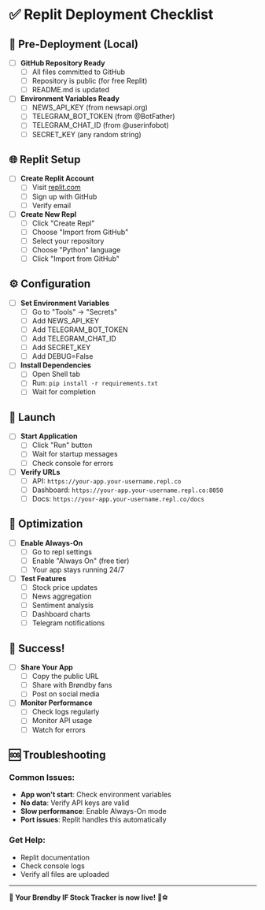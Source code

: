 # ✅ Replit Deployment Checklist

## 🚀 Pre-Deployment (Local)

- [ ] **GitHub Repository Ready**
  - [ ] All files committed to GitHub
  - [ ] Repository is public (for free Replit)
  - [ ] README.md is updated

- [ ] **Environment Variables Ready**
  - [ ] NEWS_API_KEY (from newsapi.org)
  - [ ] TELEGRAM_BOT_TOKEN (from @BotFather)
  - [ ] TELEGRAM_CHAT_ID (from @userinfobot)
  - [ ] SECRET_KEY (any random string)

## 🌐 Replit Setup

- [ ] **Create Replit Account**
  - [ ] Visit [replit.com](https://replit.com)
  - [ ] Sign up with GitHub
  - [ ] Verify email

- [ ] **Create New Repl**
  - [ ] Click "Create Repl"
  - [ ] Choose "Import from GitHub"
  - [ ] Select your repository
  - [ ] Choose "Python" language
  - [ ] Click "Import from GitHub"

## ⚙️ Configuration

- [ ] **Set Environment Variables**
  - [ ] Go to "Tools" → "Secrets"
  - [ ] Add NEWS_API_KEY
  - [ ] Add TELEGRAM_BOT_TOKEN
  - [ ] Add TELEGRAM_CHAT_ID
  - [ ] Add SECRET_KEY
  - [ ] Add DEBUG=False

- [ ] **Install Dependencies**
  - [ ] Open Shell tab
  - [ ] Run: `pip install -r requirements.txt`
  - [ ] Wait for completion

## 🎯 Launch

- [ ] **Start Application**
  - [ ] Click "Run" button
  - [ ] Wait for startup messages
  - [ ] Check console for errors

- [ ] **Verify URLs**
  - [ ] API: `https://your-app.your-username.repl.co`
  - [ ] Dashboard: `https://your-app.your-username.repl.co:8050`
  - [ ] Docs: `https://your-app.your-username.repl.co/docs`

## 🔧 Optimization

- [ ] **Enable Always-On**
  - [ ] Go to repl settings
  - [ ] Enable "Always On" (free tier)
  - [ ] Your app stays running 24/7

- [ ] **Test Features**
  - [ ] Stock price updates
  - [ ] News aggregation
  - [ ] Sentiment analysis
  - [ ] Dashboard charts
  - [ ] Telegram notifications

## 🎉 Success!

- [ ] **Share Your App**
  - [ ] Copy the public URL
  - [ ] Share with Brøndby fans
  - [ ] Post on social media

- [ ] **Monitor Performance**
  - [ ] Check logs regularly
  - [ ] Monitor API usage
  - [ ] Watch for errors

## 🆘 Troubleshooting

### Common Issues:
- **App won't start**: Check environment variables
- **No data**: Verify API keys are valid
- **Slow performance**: Enable Always-On mode
- **Port issues**: Replit handles this automatically

### Get Help:
- Replit documentation
- Check console logs
- Verify all files are uploaded

---

**🎯 Your Brøndby IF Stock Tracker is now live!** 🦁⚽

